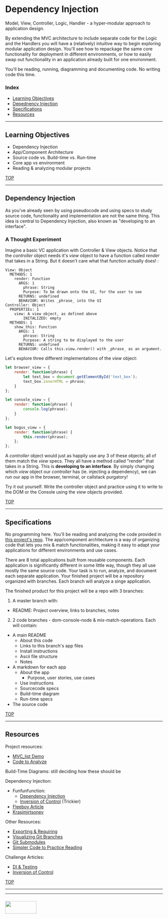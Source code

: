 # Dependency Injection

Model, View, Controller, Logic, Handler - a hyper-modular approach to application design. 

By extending the MVC architecture to include separate code for the Logic and the Handlers you will have a (relatively) intuitive way to begin exploring modular application design. You'll see how to repackage the same core functionality for deployment in different environments, or how to easily swap out functionality in an application already built for one environment.  

You'll be reading, running, diagramming and documenting code.  No writing code this time.


### Index
* [Learning Objectives](#learning-objectives)
* [Depednency Injection](#dependency-injection)
* [Specifications](#specifications)
* [Resources](#resources)

---

## Learning Objectives

* Dependency Injection
* App/Component Architecture
* Source code vs. Build-time vs. Run-time
* Core app vs environment
* Reading & analyzing modular projects

[TOP](#index)


---

## Dependency Injection

As you've already seen by using pseudocode and using specs to study source code, functionality and implementation are not the same thing.  This idea is central to Dependency Injection, also known as "developing to an interface".

### A Thought Experiment

Imagine a basic VC application with Controller & View objects.  Notice that the _controller_ object needs it's _view_ object to have a function called _render_ that takes in a String.  But it doesn't care what that function actually does! :
```
View: Object
  METHODS: 1
    render: Function
      ARGS: 1
        phrase: String
        Purpose: To be drawn onto the UI, for the user to see
      RETURNS: undefined
      BEHAVIOR: Writes _phrase_ into the UI
Controller: Object
  PROPERTIEs: 1
    view: A view object, as defined above
    	INITALIZED: empty
  METHODS: 1
    show_this: Function
      ARGS: 1
        phrase: String
        Purpose: A string to be displayed to the user
      RETURNS: undefined
      BEHAVIOR: Calls this.view.render() with _phrase_ as an argument.
```
Let's explore three different implementations of the _view_ object:
```js
let browser_view = {
    render: function(phrase) {
        let text_box = document.getElementById('text_box');
        text_box.innerHTML = phrase;
    }
};

let console_view = {
    render: function(phrase) {
        console.log(phrase);
    }
};

let bogus_view = {
    render: function(phrase) {
        this.render(phrase);
    };
};
```
A _controller_ object would just as happily use any 3 of these objects; all of them match the _view_ specs.  They all have a method called "render" that takes in a String.   This is __developing to an interface__.  By simply changing which _view_ object our _controller_ has (ie. injecting a dependency), we can run our app in the browser, terminal, or callstack purgatory!

Try it out yourself.  Write the controller object and practice using it to write to the DOM or the Console using the _view_ objects provided.

[TOP](#index)

---

## Specifications

No programming here.  You'll be reading and analyzing the code provided in [this project's repo](https://github.com/elewa-academy/Modular-Design/tree/master/docs_src/02-dependency-injection/1-app-components-architecture).  The app/component architecture is a way of organizing code that lets you mix & match functionalities, making it easy to adapt your applications for different environments and use cases.

There are 8 total applications built from reusable components.  Each application is significantly different in some little way, though they all use mostly the same source code.  Your task is to run, analyze, and document each separate application.  Your finished project will be a repository organized with branches.  Each branch will analyze a singe application.  

The finished product for this project will be a repo with 3 branches:
1. A master branch with:
  * README: Project overview, links to branches, notes
2. 2 code branches - dom-console-node & mix-match-operations. Each will contain:
  * A main README
    * About this code
    * Links to this branch's app files
    * Install instructions
    * Ascii file structure
    * Notes
  * A markdown for each app
    * About the app
      * Purpose, user stories, use cases
    * Use instructions
    * Sourcecode specs
    * Build-time diagram
    * Run-time specs
  * The source code



[TOP](#index)

---

## Resources

Project resources:
* [MVC_list Demo](https://github.com/elewa-student/Analyzing-Architecture/tree/master)
* [Code to Analyze](https://github.com/elewa-academy/Modular-Design/tree/master/docs_src/02-dependency-injection/1-app-components-architecture) 


Build-Time Diagrams:
still deciding how these should be

Dependency Injection:
* Funfunfunction:
  * [Dependency Injection](https://www.youtube.com/watch?v=0X1Ns2NRfks)
  * [Inversion of Control](https://www.youtube.com/watch?v=-kpEP4JeEdc) (Trickier)
* [Fleeboy Article](https://medium.com/@fleeboy/dependency-injection-in-javascript-9db9ea6e4288)
* [Krasimirtsonev](http://krasimirtsonev.com/blog/article/Dependency-injection-in-JavaScript)

Other Resources:
* [Exporting & Requiring](https://github.com/elewa-academy/Modular-Design/tree/master/docs_src/02-dependency-injection/intro-to-modules)
* [Visualizing Git Branches](https://stackoverflow.com/questions/3666953/showing-git-branch-structure)
* [Git Submodules](https://git-scm.com/book/en/v2/Git-Tools-Submodules)
* [Simpler Code to Practice Reading](https://github.com/elewa-academy/Modular-Design/tree/master/docs_src/02-dependency-injection/0-most-basic)

Challenge Articles:
* [DI & Testing](https://medium.com/@daniel.oliver.king/dependency-injection-practical-examples-for-testing-and-refactoring-in-javascript-3cb5b58b50be)
* [Inversion of Control](http://blog.wolksoftware.com/the-current-state-of-dependency-inversion-in-javascript)

[TOP](#index)



___
___
### <a href="http://elewa.education/blog" target="_blank"><img src="https://user-images.githubusercontent.com/18554853/34921062-506450ae-f97d-11e7-875f-6feeb26ad72d.png" width="100" height="40"/></a>

